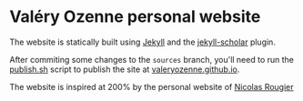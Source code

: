 
# Valéry Ozenne personal website

The website is statically built using [Jekyll](https://jekyllrb.com/)
and the [jekyll-scholar](https://github.com/inukshuk/jekyll-scholar) plugin.

After commiting some changes to the `sources` branch, you'll need to run the
[publish.sh](publish.sh) script to publish the site at
[valeryozenne.github.io](valeryozenne.github.io).

The website is inspired at 200% by the personal website of [Nicolas Rougier](https://www.labri.fr/perso/nrougier/)


